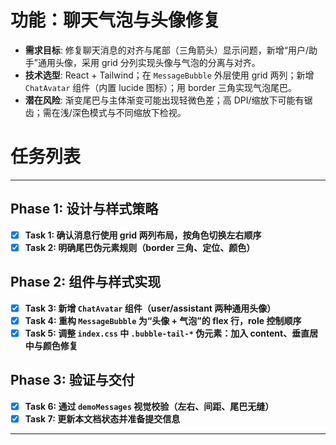 # 功能：聊天气泡与头像修复

- **需求目标**: 修复聊天消息的对齐与尾部（三角箭头）显示问题，新增“用户/助手”通用头像，采用 grid 分列实现头像与气泡的分离与对齐。
- **技术选型**: React + Tailwind；在 `MessageBubble` 外层使用 grid 两列；新增 `ChatAvatar` 组件（内置 lucide 图标）；用 border 三角实现气泡尾巴。
- **潜在风险**: 渐变尾巴与主体渐变可能出现轻微色差；高 DPI/缩放下可能有锯齿；需在浅/深色模式与不同缩放下检视。

# 任务列表
---

## Phase 1: 设计与样式策略
- [x] **Task 1: 确认消息行使用 grid 两列布局，按角色切换左右顺序**
- [x] **Task 2: 明确尾巴伪元素规则（border 三角、定位、颜色）**

## Phase 2: 组件与样式实现
- [x] **Task 3: 新增 `ChatAvatar` 组件（user/assistant 两种通用头像）**
- [x] **Task 4: 重构 `MessageBubble` 为“头像 + 气泡”的 flex 行，role 控制顺序**
- [x] **Task 5: 调整 `index.css` 中 `.bubble-tail-*` 伪元素：加入 content、垂直居中与颜色修复**

## Phase 3: 验证与交付
- [x] **Task 6: 通过 `demoMessages` 视觉校验（左右、间距、尾巴无缝）**
- [x] **Task 7: 更新本文档状态并准备提交信息**

---
